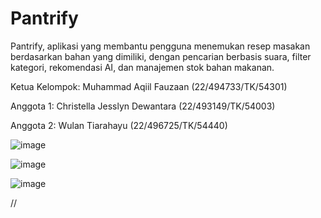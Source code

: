# Pantrify
Pantrify, aplikasi yang membantu pengguna menemukan resep masakan berdasarkan bahan yang dimiliki, dengan pencarian berbasis suara, filter kategori, rekomendasi AI, dan manajemen stok bahan makanan.

Ketua Kelompok: Muhammad Aqiil Fauzaan (22/494733/TK/54301)

Anggota 1: Christella Jesslyn Dewantara (22/493149/TK/54003)

Anggota 2: Wulan Tiarahayu (22/496725/TK/54440)

![image](https://github.com/user-attachments/assets/c59fb2ce-b5d4-4041-9223-4ba2f83023d6)

![image](https://github.com/user-attachments/assets/127008f8-6775-4d8a-a44d-ed6e3fca4ded)

![image](https://github.com/user-attachments/assets/9adeb7c6-6966-48bd-8973-bf68cda3bd70)


//

